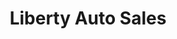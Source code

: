 ---
title: "Liberty Auto Sales"
url: /houston/liberty-auto-sales-west-little-york-road-2/
shop: car
---